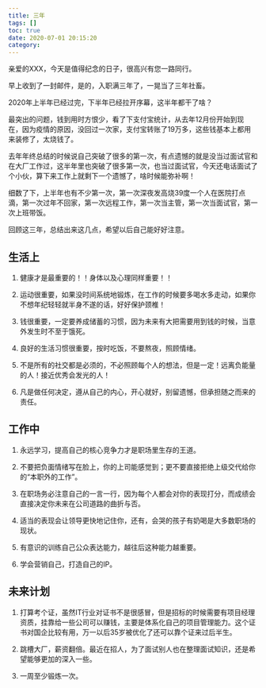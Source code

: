 ```yaml
---
title: 三年
tags: []
toc: true
date: 2020-07-01 20:15:20
category:
---
```


亲爱的XXX，今天是值得纪念的日子，很高兴有您一路同行。

早上收到了一封邮件，是的，入职满三年了，一晃当了三年社畜。

<!-- more -->

2020年上半年已经过完，下半年已经拉开序幕，这半年都干了啥？

最突出的问题，钱到用时方恨少，看了下支付宝统计，从去年12月份开始到现在，因为疫情的原因，没回过一次家，支付宝转账了19万多，这些钱基本上都用来装修了，太烧钱了。

去年年终总结的时候说自己突破了很多的第一次，有点遗憾的就是没当过面试官和在大厂工作过，这半年里也突破了很多第一次，也当过面试官，今天还电话面试了个小伙，算下来工作上就剩下一个遗憾了，啥时候能弥补啊！

细数了下，上半年也有不少第一次，第一次深夜发高烧39度一个人在医院打点滴，第一次过年不回家，第一次远程工作，第一次当主管，第一次当面试官，第一次上班带饭。

回顾这三年，总结出来这几点，希望以后自己能好好注意。

## 生活上

1. 健康才是最重要的！！身体以及心理同样重要！！

2. 运动很重要，如果没时间系统地锻炼，在工作的时候要多喝水多走动，如果你不想年纪轻轻就半身不遂的话，好好保护颈椎！

3. 钱很重要，一定要养成储蓄的习惯，因为未来有大把需要用到钱的时候，当意外发生时不至于饿死。

4. 良好的生活习惯很重要，按时吃饭，不要熬夜，照顾情绪。

5. 不是所有的社交都是必须的，不必照顾每个人的想法，但是一定！远离负能量的人！接近优秀会发光的人！

6. 凡是做任何决定，遵从自己的内心，开心就好，别留遗憾，但承担随之而来的责任。


## 工作中

1. 永远学习，提高自己的核心竞争力才是职场里生存的王道。

2. 不要把负面情绪写在脸上，你的上司能感觉到；更不要直接拒绝上级交代给你的“本职外的工作”。

3. 在职场务必注意自己的一言一行，因为每个人都会对你的表现打分，而成绩会直接决定你未来在公司道路的曲折与否。

4. 适当的表现会让领导更快地记住你，还有，会哭的孩子有奶喝是大多数职场的现状。

5. 有意识的训练自己公众表达能力，越往后这种能力越重要。

6. 学会营销自己，打造自己的IP。

## 未来计划

1. 打算考个证，虽然IT行业对证书不是很感冒，但是招标的时候需要有项目经理资质，挂靠给一些公司可以赚钱，主要是体系化自己的项目管理能力。这个证书对国企比较有用，万一以后35岁被优化了还可以靠个证来过后半生。

2. 跳槽大厂，薪资翻倍。最近在招人，为了面试别人也在整理面试知识，还是希望能够更加的深入一些。

3. 一周至少锻炼一次。